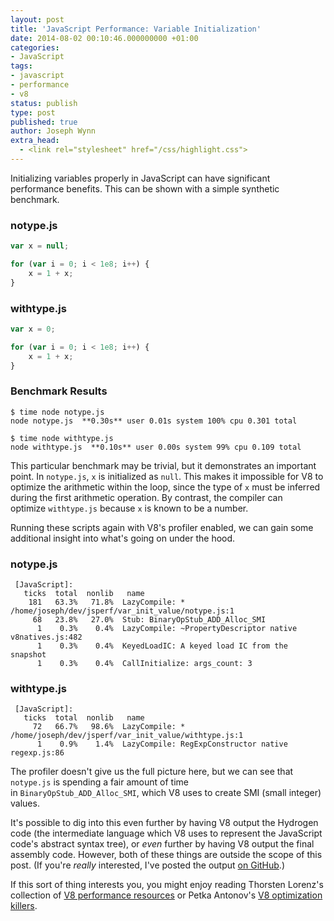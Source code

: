 ```yaml
---
layout: post
title: 'JavaScript Performance: Variable Initialization'
date: 2014-08-02 00:10:46.000000000 +01:00
categories:
- JavaScript
tags:
- javascript
- performance
- v8
status: publish
type: post
published: true
author: Joseph Wynn
extra_head:
  - <link rel="stylesheet" href="/css/highlight.css">
---
```


Initializing variables properly in JavaScript can have significant performance benefits. This can be shown with a simple synthetic benchmark.

### notype.js

```js
var x = null;

for (var i = 0; i < 1e8; i++) {
    x = 1 + x;
}
```

### withtype.js

```js
var x = 0;

for (var i = 0; i < 1e8; i++) {
    x = 1 + x;
}
```
<!--more-->

### Benchmark Results

```
$ time node notype.js
node notype.js  **0.30s** user 0.01s system 100% cpu 0.301 total

$ time node withtype.js
node withtype.js  **0.10s** user 0.00s system 99% cpu 0.109 total
```

This particular benchmark may be trivial, but it demonstrates an important point. In `notype.js`, `x` is initialized as `null`. This makes it impossible for V8 to optimize the arithmetic within the loop, since the type of `x` must be inferred during the first arithmetic operation. By contrast, the compiler can optimize `withtype.js` because `x` is known to be a number.

Running these scripts again with V8's profiler enabled, we can gain some additional insight into what's going on under the hood.

### notype.js

```
 [JavaScript]:
   ticks  total  nonlib   name
    181   63.3%   71.8%  LazyCompile: * /home/joseph/dev/jsperf/var_init_value/notype.js:1
     68   23.8%   27.0%  Stub: BinaryOpStub_ADD_Alloc_SMI
      1    0.3%    0.4%  LazyCompile: ~PropertyDescriptor native v8natives.js:482
      1    0.3%    0.4%  KeyedLoadIC: A keyed load IC from the snapshot
      1    0.3%    0.4%  CallInitialize: args_count: 3
```

### withtype.js

```
 [JavaScript]:
   ticks  total  nonlib   name
     72   66.7%   98.6%  LazyCompile: * /home/joseph/dev/jsperf/var_init_value/withtype.js:1
      1    0.9%    1.4%  LazyCompile: RegExpConstructor native regexp.js:86
```

The profiler doesn't give us the full picture here, but we can see that `notype.js` is spending a fair amount of time in `BinaryOpStub_ADD_Alloc_SMI`, which V8 uses to create SMI (small integer) values.

It's possible to dig into this even further by having V8 output the Hydrogen code (the intermediate language which V8 uses to represent the JavaScript code's abstract syntax tree), or _even_ further by having V8 output the final assembly code. However, both of these things are outside the scope of this post. (If you're _really_ interested, I've posted the output [on GitHub](https://gist.github.com/wildlyinaccurate/423294822c2729743490).)

If this sort of thing interests you, you might enjoy reading Thorsten Lorenz's collection of [V8 performance resources](https://github.com/thlorenz/v8-perf) or Petka Antonov's [V8 optimization killers](https://github.com/petkaantonov/bluebird/wiki/Optimization-killers).
